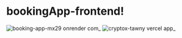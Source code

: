 # bookingApp-frontend!

![booking-app-mx29 onrender com_](https://github.com/codenipun/bookingApp-frontend/assets/83864140/3e25846a-3085-443a-bcd7-7b12e16cb314)
![cryptox-tawny vercel app_](https://github.com/codenipun/bookingApp-frontend/assets/83864140/b846c27d-9383-4c8f-a67a-9ccd2409ed3f)
